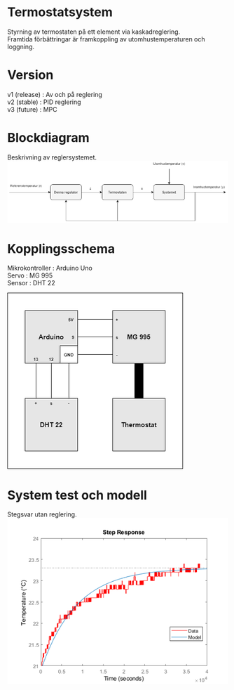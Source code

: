# Termostatsystem  
Styrning av termostaten på ett element via kaskadreglering.  
Framtida förbättringar är framkoppling av utomhustemperaturen och loggning.
  
# Version 
v1 (release)  : Av och på reglering   
v2 (stable)   : PID reglering  
v3 (future)   : MPC
  
# Blockdiagram  
Beskrivning av reglersystemet.  
![Blockdiagram](https://github.com/TantDre/Termostatsystem/blob/master/Blockdiagram.png?raw=true)
  
# Kopplingsschema  
Mikrokontroller : Arduino Uno  
Servo           : MG 995  
Sensor          : DHT 22  
  
![Kopplingsschema](https://github.com/TantDre/Termostatsystem/blob/master/Kopplingsschema.png?raw=true)
  
# System test och modell
Stegsvar utan reglering.    
![System](https://github.com/TantDre/Termostatsystem/blob/master/Systemidentifiering/Test_Plot.png?raw=true)
